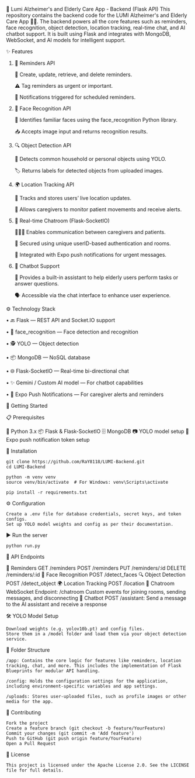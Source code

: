 🧠 Lumi Alzheimer's and Elderly Care App - Backend (Flask API)
This repository contains the backend code for the LUMI Alzheimer's and Elderly Care App 🧓👵. The backend powers all the core features such as reminders, face recognition, object detection, location tracking, real-time chat, and AI chatbot support. It is built using Flask and integrates with MongoDB, WebSocket, and AI models for intelligent support.

✨ Features
1. 📝 Reminders API
   
   📌 Create, update, retrieve, and delete reminders.
   
   ⚠️ Tag reminders as urgent or important.
   
   🔔 Notifications triggered for scheduled reminders.
2. 📸 Face Recognition API
   
   👤 Identifies familiar faces using the face_recognition Python library.
   
   📥 Accepts image input and returns recognition results.
   
3. 🔍 Object Detection API
   
   🤖 Detects common household or personal objects using YOLO.
   
   🏷️ Returns labels for detected objects from uploaded images.
   
4. 🌍 Location Tracking API
   
   📍 Tracks and stores users’ live location updates.
   
   🧭 Allows caregivers to monitor patient movements and receive alerts.
   
5. 💬 Real-time Chatroom (Flask-SocketIO)
   
   🧑‍🤝‍🧑 Enables communication between caregivers and patients.
   
   🔐 Secured using unique userID-based authentication and rooms.
   
   📨 Integrated with Expo push notifications for urgent messages.
   
6. 🤖 Chatbot Support
   
   🧠 Provides a built-in assistant to help elderly users perform tasks or answer questions.
   
   🗣️ Accessible via the chat interface to enhance user experience.



⚙️ Technology Stack

   • 🔙 Flask — REST API and Socket.IO support
   
   • 🧠 face_recognition — Face detection and recognition
   
   • 🕵️ YOLO — Object detection
   
   • 📦 MongoDB — NoSQL database
   
   • 🌐 Flask-SocketIO — Real-time bi-directional chat
   
   • ✨ Gemini / Custom AI model — For chatbot capabilities
   
   • 🔐 Expo Push Notifications — For caregiver alerts and reminders

   
🚀 Getting Started

   📋 Prerequisites
   
   🐍 Python 3.x
   📦 Flask & Flask-SocketIO
   🗄️ MongoDB
   📷 YOLO model setup
   💬 Expo push notification token setup
   
🔧 Installation

    git clone https://github.com/RaY8118/LUMI-Backend.git
    cd LUMI-Backend

    python -m venv venv
    source venv/bin/activate  # For Windows: venv\Scripts\activate

    pip install -r requirements.txt

⚙️ Configuration

    Create a .env file for database credentials, secret keys, and token configs.
    Set up YOLO model weights and config as per their documentation.
    
▶️ Run the server

    python run.py

    
📡 API Endpoints

   📝 Reminders
      GET /reminders
      POST /reminders
      PUT /reminders/:id
      DELETE /reminders/:id
   📸 Face Recognition
      POST /detect_faces
   🔍 Object Detection
      POST /detect_object
   🌍 Location Tracking
      POST /location
   💬 Chatroom
      WebSocket Endpoint: /chatroom
      Custom events for joining rooms, sending messages, and disconnecting
   🤖 Chatbot
      POST /assistant: Send a message to the AI assistant and receive a response


🛠️ YOLO Model Setup

    Download weights (e.g. yolov10b.pt) and config files.
    Store them in a /model folder and load them via your object detection service.

    
📂 Folder Structure

    /app: Contains the core logic for features like reminders, location tracking, chat, and more. This includes the implementation of Flask Blueprints for modular API handling.

    /config: Holds the configuration settings for the application, including environment-specific variables and app settings.

    /uploads: Stores user-uploaded files, such as profile images or other media for the app.


🤝 Contributing

    Fork the project
    Create a feature branch (git checkout -b feature/YourFeature)
    Commit your changes (git commit -m 'Add feature')
    Push to GitHub (git push origin feature/YourFeature)
    Open a Pull Request

    
📜 License

    This project is licensed under the Apache License 2.0. See the LICENSE file for full details.
